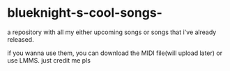 # blueknight-s-cool-songs-
a repository with all my either upcoming songs or songs that i've already released.

if you wanna use them, you can download the MIDI file(will upload later) or use LMMS. just credit me pls
